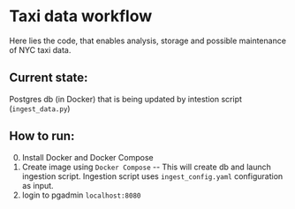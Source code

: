 # Taxi data workflow

Here lies the code, that enables analysis, storage and possible maintenance of NYC taxi data. 

## Current state: 
Postgres db (in Docker) that is being updated by intestion script (`ingest_data.py`)

## How to run: 
0) Install Docker and Docker Compose
1) Create image using `Docker Compose` -- This will create db and launch ingestion script. Ingestion script uses `ingest_config.yaml` configuration as input. 
2) login to pgadmin `localhost:8080` 
